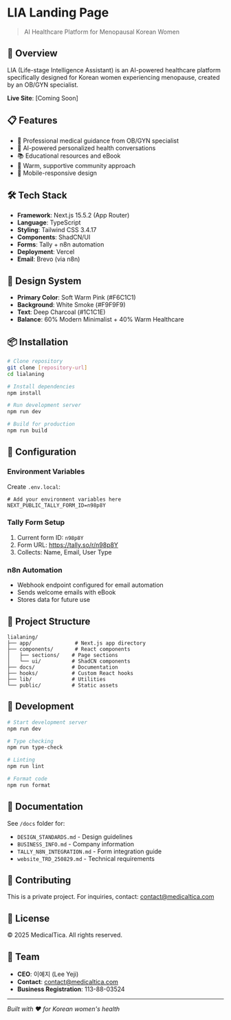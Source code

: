 # LIA Landing Page

> AI Healthcare Platform for Menopausal Korean Women

## 🚀 Overview

LIA (Life-stage Intelligence Assistant) is an AI-powered healthcare platform specifically designed for Korean women experiencing menopause, created by an OB/GYN specialist.

**Live Site**: [Coming Soon]

## 📋 Features

- 🏥 Professional medical guidance from OB/GYN specialist
- 💬 AI-powered personalized health conversations
- 📚 Educational resources and eBook
- 🌸 Warm, supportive community approach
- 📱 Mobile-responsive design

## 🛠 Tech Stack

- **Framework**: Next.js 15.5.2 (App Router)
- **Language**: TypeScript
- **Styling**: Tailwind CSS 3.4.17
- **Components**: ShadCN/UI
- **Forms**: Tally + n8n automation
- **Deployment**: Vercel
- **Email**: Brevo (via n8n)

## 🎨 Design System

- **Primary Color**: Soft Warm Pink (#F6C1C1)
- **Background**: White Smoke (#F9F9F9)
- **Text**: Deep Charcoal (#1C1C1E)
- **Balance**: 60% Modern Minimalist + 40% Warm Healthcare

## 📦 Installation

```bash
# Clone repository
git clone [repository-url]
cd lialaning

# Install dependencies
npm install

# Run development server
npm run dev

# Build for production
npm run build
```

## 🔧 Configuration

### Environment Variables
Create `.env.local`:
```env
# Add your environment variables here
NEXT_PUBLIC_TALLY_FORM_ID=n98p8Y
```

### Tally Form Setup
1. Current form ID: `n98p8Y`
2. Form URL: https://tally.so/r/n98p8Y
3. Collects: Name, Email, User Type

### n8n Automation
- Webhook endpoint configured for email automation
- Sends welcome emails with eBook
- Stores data for future use

## 📁 Project Structure

```
lialaning/
├── app/              # Next.js app directory
├── components/       # React components
│   ├── sections/    # Page sections
│   └── ui/          # ShadCN components
├── docs/            # Documentation
├── hooks/           # Custom React hooks
├── lib/             # Utilities
└── public/          # Static assets
```

## 🚦 Development

```bash
# Start development server
npm run dev

# Type checking
npm run type-check

# Linting
npm run lint

# Format code
npm run format
```

## 📝 Documentation

See `/docs` folder for:
- `DESIGN_STANDARDS.md` - Design guidelines
- `BUSINESS_INFO.md` - Company information
- `TALLY_N8N_INTEGRATION.md` - Form integration guide
- `website_TRD_250829.md` - Technical requirements

## 🤝 Contributing

This is a private project. For inquiries, contact: contact@medicaltica.com

## 📄 License

© 2025 MedicalTica. All rights reserved.

## 👥 Team

- **CEO**: 이예지 (Lee Yeji)
- **Contact**: contact@medicaltica.com
- **Business Registration**: 113-88-03524

---

*Built with ❤️ for Korean women's health*
